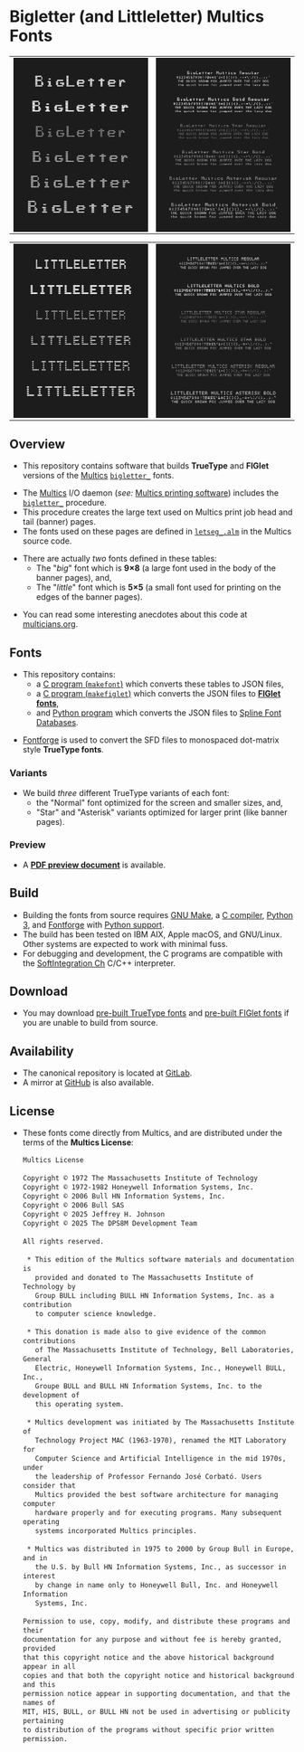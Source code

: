 <!-- SPDX-License-Identifier: Multics -->
<!-- Copyright (c) 1972 Massachusetts Institute of Technology -->
<!-- Copyright (c) 1972-1982 Honeywell Information Systems, Inc. -->
<!-- Copyright (c) 2006 Bull HN Information Systems, Inc. -->
<!-- Copyright (c) 2006 Bull SAS -->
<!-- Copyright (c) 2025 Jeffrey H. Johnson -->
<!-- Copyright (c) 2025 The DPS8M Development Team -->
<!-- scspell-id: 9c26b4ce-9415-11f0-9013-80ee73e9b8e7 -->
# Bigletter (and Littleletter) Multics Fonts

<table border="0"><tr><td><img style="display:block;" src=".preview/BigLetter.png" width="100%" height="100%"/></td><td><img style="display:block;" src=".preview/BigLetter-sample.png" width="100%" height="100%"/></td></tr></table>

<table border="0"><tr><td><img style="display:block;" src=".preview/LittleLetter.png" width="100%" height="100%"/></td><td><img style="display:block;" src=".preview/LittleLetter-sample.png" width="100%" height="100%"/></td></tr></table>

## Overview

* This repository contains software that builds **TrueType** and **FIGlet** versions of the [Multics](https://swenson.org/multics_wiki/) [`bigletter_`](https://multicians.org/bigletter_.html) fonts.
[]()

[]()
* The [Multics](https://swenson.org/multics_wiki/) I/O daemon (*see:* [Multics printing software](https://multicians.org/printer.html)) includes the [`bigletter_`](https://dps8m.gitlab.io/sb/MR12.8/library_dir_dir/system_library_standard/source/bound_printing_cmds_.s.archive/bigletter_.pl1.html) procedure.
* This procedure creates the large text used on Multics print job head and tail (banner) pages.
* The fonts used on these pages are defined in [`letseg_.alm`](https://dps8m.gitlab.io/sb/MR12.8/library_dir_dir/system_library_standard/source/bound_printing_cmds_.s.archive/letseg_.alm.html) in the Multics source code.
[]()

[]()
* There are actually *two* fonts defined in these tables:
  * The "*big*" font which is **9×8** (a large font used in the body of the banner pages), and,
  * The "*little*" font which is **5×5** (a small font used for printing on the edges of the banner pages).
[]()

[]()
* You can read some interesting anecdotes about this code at [multicians.org](https://multicians.org/bigletter_.html).

## Fonts

* This repository contains:
  * a [C program (`makefont`)](makefont.c) which converts these tables to JSON files,
  * a [C program (`makefiglet`)](makefiglet.c) which converts the JSON files to [**FIGlet fonts**](http://www.figlet.org/),
  * and [Python program](makefont.py) which converts the JSON files to [Spline Font Databases](https://github.com/fontforge/fontforge/blob/master/fontforge/sfd.c).
[]()

[]()
* [Fontforge](https://fontforge.org/) is used to convert the SFD files to monospaced dot-matrix style **TrueType fonts**.

### Variants

* We build *three* different TrueType variants of each font:
  * the "Normal" font optimized for the screen and smaller sizes, and,
  * "Star" and "Asterisk" variants optimized for larger print (like banner pages).

### Preview

* A [**PDF preview document**](.preview/Bigletter_Littleletter.pdf) is available.

## Build

* Building the fonts from source requires [GNU Make](https://www.gnu.org/software/make/), a [C compiler](https://gcc.gnu.org/), [Python 3](https://www.python.org/), and [Fontforge](https://fontforge.org/) with [Python support](https://fontforge.org/docs/scripting/python.html).
* The build has been tested on IBM AIX, Apple macOS, and GNU/Linux.  Other systems are expected to work with minimal fuss.
* For debugging and development, the C programs are compatible with the [SoftIntegration Ch](https://www.softintegration.com/) C/C++ interpreter.

## Download

* You may download [pre-built TrueType fonts](TrueType) and [pre-built FIGlet fonts](FIGlet) if you are unable to build from source.

## Availability

* The canonical repository is located at [GitLab](https://gitlab.com/dps8m/font-bigletter-multics).
* A mirror at [GitHub](https://github.com/johnsonjh/font-bigletter-multics) is also available.

## License

* These fonts come directly from Multics, and are distributed under the terms of the **Multics License**:
  []()

  []()
  ```
  Multics License

  Copyright © 1972 The Massachusetts Institute of Technology
  Copyright © 1972-1982 Honeywell Information Systems, Inc.
  Copyright © 2006 Bull HN Information Systems, Inc.
  Copyright © 2006 Bull SAS
  Copyright © 2025 Jeffrey H. Johnson
  Copyright © 2025 The DPS8M Development Team

  All rights reserved.

   * This edition of the Multics software materials and documentation is
     provided and donated to The Massachusetts Institute of Technology by
     Group BULL including BULL HN Information Systems, Inc. as a contribution
     to computer science knowledge.

   * This donation is made also to give evidence of the common contributions
     of The Massachusetts Institute of Technology, Bell Laboratories, General
     Electric, Honeywell Information Systems, Inc., Honeywell BULL, Inc.,
     Groupe BULL and BULL HN Information Systems, Inc. to the development of
     this operating system.

   * Multics development was initiated by The Massachusetts Institute of
     Technology Project MAC (1963-1970), renamed the MIT Laboratory for
     Computer Science and Artificial Intelligence in the mid 1970s, under
     the leadership of Professor Fernando José Corbató. Users consider that
     Multics provided the best software architecture for managing computer
     hardware properly and for executing programs. Many subsequent operating
     systems incorporated Multics principles.

   * Multics was distributed in 1975 to 2000 by Group Bull in Europe, and in
     the U.S. by Bull HN Information Systems, Inc., as successor in interest
     by change in name only to Honeywell Bull, Inc. and Honeywell Information
     Systems, Inc.

  Permission to use, copy, modify, and distribute these programs and their
  documentation for any purpose and without fee is hereby granted, provided
  that this copyright notice and the above historical background appear in all
  copies and that both the copyright notice and historical background and this
  permission notice appear in supporting documentation, and that the names of
  MIT, HIS, BULL, or BULL HN not be used in advertising or publicity pertaining
  to distribution of the programs without specific prior written permission.
  ```
